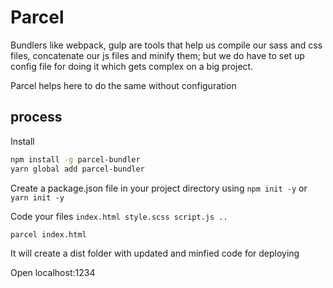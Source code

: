 # Parcel

Bundlers like webpack, gulp are tools that help us compile our sass and css files, concatenate our js files and minify them; but we do have to set up config file for doing it which gets complex on a big project.

Parcel helps here to do the same without configuration

## process

Install

```sh
npm install -g parcel-bundler
yarn global add parcel-bundler
```

Create a package.json file in your project directory using `npm init -y` or `yarn init -y`

Code your files `index.html style.scss script.js ..`

```sh
parcel index.html
```

It will create a dist folder with updated and minfied code for deploying

Open localhost:1234
